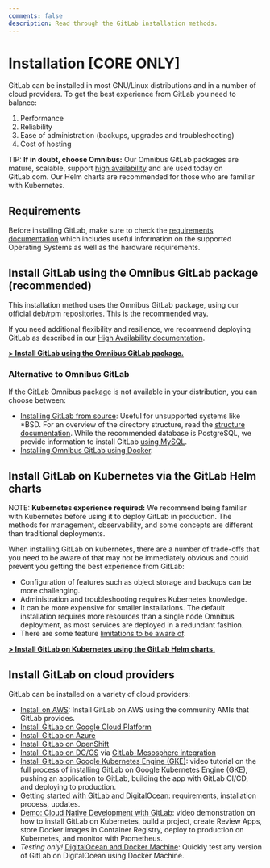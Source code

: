 ```yaml
---
comments: false
description: Read through the GitLab installation methods.
---
```


# Installation **[CORE ONLY]**

GitLab can be installed in most GNU/Linux distributions and in a number
of cloud providers. To get the best experience from GitLab you need to balance:

1. Performance
1. Reliability
1. Ease of administration (backups, upgrades and troubleshooting)
1. Cost of hosting

TIP: **If in doubt, choose Omnibus:**
Our Omnibus GitLab packages are mature, scalable, support
[high availability](../administration/high_availability/README.md) and are used
today on GitLab.com. Our Helm charts are recommended for those who are familiar
with Kubernetes.

## Requirements

Before installing GitLab, make sure to check the [requirements documentation](requirements.md)
which includes useful information on the supported Operating Systems as well as
the hardware requirements.

## Install GitLab using the Omnibus GitLab package (recommended)

This installation method uses the Omnibus GitLab package, using our official
deb/rpm repositories. This is the recommended way.

If you need additional flexibility and resilience, we recommend deploying
GitLab as described in our [High Availability documentation](../administration/high_availability/README.md).

[**> Install GitLab using the Omnibus GitLab package.**](https://about.gitlab.com/install/)

### Alternative to Omnibus GitLab

If the GitLab Omnibus package is not available in your distribution, you can
choose between:

- [Installing GitLab from source](installation.md): Useful for unsupported
  systems like *BSD. For an overview of the directory structure, read the
  [structure documentation](structure.md). While the recommended database is
  PostgreSQL, we provide information to install GitLab
  [using MySQL](database_mysql.md).
- [Installing Omnibus GitLab using Docker](docker.md).

## Install GitLab on Kubernetes via the GitLab Helm charts

NOTE: **Kubernetes experience required:**
We recommend being familiar with Kubernetes before using it to deploy GitLab in
production. The methods for management, observability, and some concepts are
different than traditional deployments.

When installing GitLab on kubernetes, there are a number of trade-offs that you
need to be aware of that may not be immediately obvious and could prevent you
getting the best experience from GitLab:

- Configuration of features such as object storage and backups can be more challenging.
- Administration and troubleshooting requires Kubernetes knowledge.
- It can be more expensive for smaller installations. The default installation
  requires more resources than a single node Omnibus deployment, as most services
  are deployed in a redundant fashion.
- There are some feature [limitations to be aware of](kubernetes/gitlab_chart.md#limitations).

[**> Install GitLab on Kubernetes using the GitLab Helm charts.**](kubernetes/index.md)

## Install GitLab on cloud providers

GitLab can be installed on a variety of cloud providers:

- [Install on AWS](aws/index.md): Install GitLab on AWS using the community AMIs that GitLab provides.
- [Install GitLab on Google Cloud Platform](google_cloud_platform/index.md)
- [Install GitLab on Azure](azure/index.md)
- [Install GitLab on OpenShift](openshift_and_gitlab/index.md)
- [Install GitLab on DC/OS](https://mesosphere.com/blog/gitlab-dcos/) via [GitLab-Mesosphere integration](https://about.gitlab.com/2016/09/16/announcing-gitlab-and-mesosphere/)
- [Install GitLab on Google Kubernetes Engine (GKE)](https://about.gitlab.com/2017/01/23/video-tutorial-idea-to-production-on-google-container-engine-gke/): video tutorial on
the full process of installing GitLab on Google Kubernetes Engine (GKE), pushing an application to GitLab, building the app with GitLab CI/CD, and deploying to production.
- [Getting started with GitLab and DigitalOcean](https://about.gitlab.com/2016/04/27/getting-started-with-gitlab-and-digitalocean/): requirements, installation process, updates.
- [Demo: Cloud Native Development with GitLab](https://about.gitlab.com/2017/04/18/cloud-native-demo/): video demonstration on how to install GitLab on Kubernetes, build a project, create Review Apps, store Docker images in Container Registry, deploy to production on Kubernetes, and monitor with Prometheus.
- _Testing only!_ [DigitalOcean and Docker Machine](digitaloceandocker.md):
  Quickly test any version of GitLab on DigitalOcean using Docker Machine.
